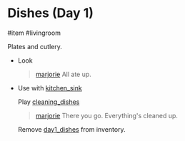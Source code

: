 # Dishes (Day 1)

#item #livingroom

Plates and cutlery.

- Look

  > [marjorie](characters/marjorie.md)
  > All ate up.

- Use with [kitchen_sink](items/kitchen_sink.md)

  Play [cleaning_dishes](../sfx/cleaning_dishes.md)

  > [marjorie](characters/marjorie.md)
  > There you go. Everything's cleaned up.

  Remove [day1_dishes](items/day1_dishes.md) from inventory.
